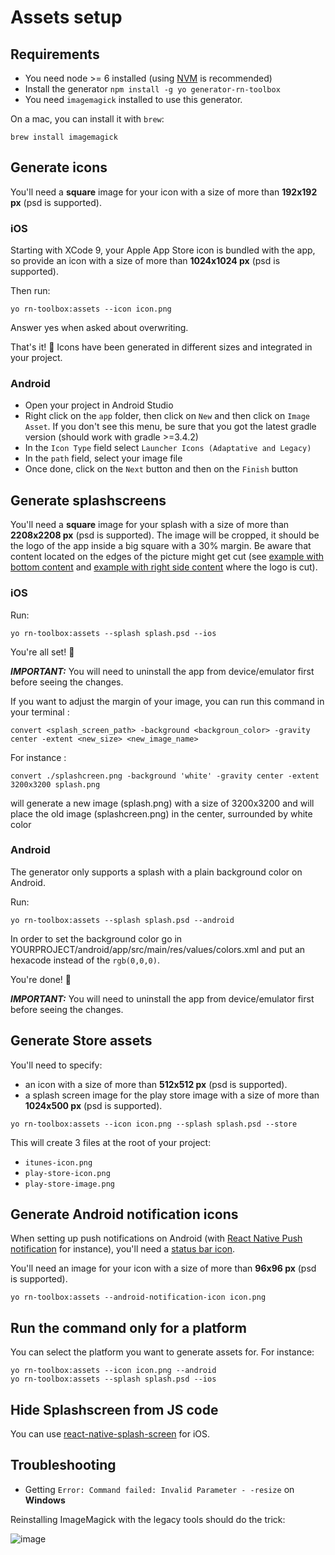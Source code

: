 # Assets setup

## Requirements

- You need node >= 6 installed (using [NVM](https://github.com/creationix/nvm) is recommended)
- Install the generator `npm install -g yo generator-rn-toolbox`
- You need `imagemagick` installed to use this generator.

On a mac, you can install it with `brew`:
```
brew install imagemagick
```

## Generate icons
You'll need a **square** image for your icon with a size of more than **192x192 px** (psd is supported).

### iOS
Starting with XCode 9, your Apple App Store icon is bundled with the app, so provide an icon with a size of more than **1024x1024 px** (psd is supported).

Then run:
```
yo rn-toolbox:assets --icon icon.png
```
Answer yes when asked about overwriting.

That's it! :balloon:
Icons have been generated in different sizes and integrated in your project.


### Android
- Open your project in Android Studio
- Right click on the `app` folder, then click on `New` and then click on `Image Asset`. If you don't see this menu, be sure that you got the latest gradle version (should work with gradle >=3.4.2)
- In the `Icon Type` field select `Launcher Icons (Adaptative and Legacy)`
- In the `path` field, select your image file
- Once done, click on the `Next` button and then on the `Finish` button

## Generate splashscreens

You'll need a **square** image for your splash with a size of more than **2208x2208 px** (psd is supported). The image will be cropped, it should be the logo of the app inside a big square with a 30% margin.
Be aware that content located on the edges of the picture might get cut (see [example with bottom content](./doc/splashscreen-with-bottom-content.png) and [example with right side content](./doc/splashscreen-with-right-side-content.png) where the logo is cut).

### iOS

Run:
```
yo rn-toolbox:assets --splash splash.psd --ios
```

You're all set! :dancer:

***IMPORTANT:*** You will need to uninstall the app from device/emulator first before seeing the changes.


If you want to adjust the margin of your image, you can run this command in your terminal :
```
convert <splash_screen_path> -background <backgroun_color> -gravity center -extent <new_size> <new_image_name>
```
For instance :
```
convert ./splashcreen.png -background 'white' -gravity center -extent 3200x3200 splash.png
```
will generate a new image (splash.png) with a size of 3200x3200 and will place the old image (splashcreen.png) in the center, surrounded by white color

### Android

The generator only supports a splash with a plain background color on Android.

Run:
```
yo rn-toolbox:assets --splash splash.psd --android
```

In order to set the background color go in YOURPROJECT/android/app/src/main/res/values/colors.xml and put an hexacode instead of the `rgb(0,0,0)`.

You're done! :dancer:

***IMPORTANT:*** You will need to uninstall the app from device/emulator first before seeing the changes.


## Generate Store assets

You'll need to specify:
  - an icon with a size of more than **512x512 px**  (psd is supported).
  - a splash screen image for the play store image with a size of more than **1024x500 px** (psd is supported).

```
yo rn-toolbox:assets --icon icon.png --splash splash.psd --store
```

This will create 3 files at the root of your project:
  - `itunes-icon.png`
  - `play-store-icon.png`
  - `play-store-image.png`

## Generate Android notification icons

When setting up push notifications on Android (with [React Native Push notification](https://github.com/zo0r/react-native-push-notification) for instance), you'll need a [status bar icon](https://developer.android.com/guide/practices/ui_guidelines/icon_design_status_bar.html).

You'll need an image for your icon with a size of more than **96x96 px** (psd is supported).
```
yo rn-toolbox:assets --android-notification-icon icon.png
```

## Run the command only for a platform
You can select the platform you want to generate assets for. For instance:
```
yo rn-toolbox:assets --icon icon.png --android
yo rn-toolbox:assets --splash splash.psd --ios
```

## Hide Splashscreen from JS code

You can use [react-native-splash-screen](https://github.com/crazycodeboy/react-native-splash-screen) for iOS.

## Troubleshooting

- Getting `Error: Command failed: Invalid Parameter - -resize` on **Windows**

Reinstalling ImageMagick with the legacy tools should do the trick: 

![image](https://cloud.githubusercontent.com/assets/4534323/23771735/8f9b8896-0518-11e7-92c0-950dbdef8af0.png)
